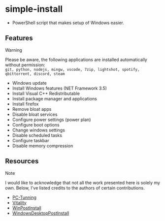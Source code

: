 # simple-install
- PowerShell script that makes setup of Windows easier.

## Features
> [!WARNING]  
> Please be aware, the following applications are installed automatically without permission: <br />
> `git, python, nodejs, mingw, vscode, 7zip, lightshot, spotify, qbittorrent, discord, steam`
- Windows update
- Install Windows features (NET Framework 3.5)
- Install Visual C++ Redistributable
- Install package manager and applications
- Install firefox
- Remove bloat apps
- Disable bloat services
- Configure power settings (power plan)
- Configure boot options
- Change windows settings
- Disable scheduled tasks
- Configure taskbar
- Disable memory compression

## Resources
> [!NOTE]  
> I would like to acknowledge that not all the work presented here is solely my own. Below, I've listed credits to the authors of certain contributions.
- [PC-Tunning](https://github.com/amitxv/PC-Tuning)
- [Vitality](https://github.com/vojtikczhraje/Vitality)
- [WinPostInstall](https://github.com/jhx0/WinPostInstall)
- [WindowsDesktopPostInstall](https://gist.github.com/elipriaulx/afab55846e4ebc8854466c439a79fccc)
